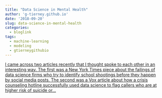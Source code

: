 ```yaml
---
title: "Data Science in Mental Health"
author: 'g-tierney.github.io'
date: '2018-09-20'
slug: data-science-in-mental-health
categories:
  - bloglink
tags:
  - machine-learning
  - modeling
  - gtierneygithubio
---
```


[I came across two articles recently that I thought spoke to each other in an interesting way. The first was a New York Times piece about the failings of data science firms who try to identify school shootings before they happen by social media posts. The second was a Vox article about how a crisis counseling hotline successfully used data science to flag callers who are at higher risk of suicide or...<click to read more>](https://g-tierney.github.io/post/2018_09_mental_health/)

